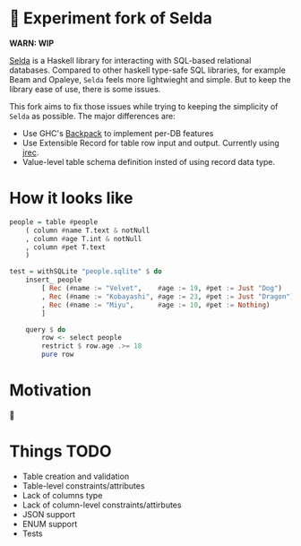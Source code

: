 🚧 Experiment fork of Selda
===========================
**WARN: WIP**

[Selda](https://github.com/valderman/selda) is a Haskell library for interacting with SQL-based relational databases.
Compared to other haskell type-safe SQL libraries, for example Beam and Opaleye, `Selda` feels more lightwieght and simple. But to keep the library ease of use, there is some issues.


This fork aims to fix those issues while trying to keeping the simplicity of `Selda` as possible.
The major differences are:

* Use GHC's [Backpack](https://gitlab.haskell.org/ghc/ghc/-/wikis/backpack) to implement per-DB features
* Use Extensible Record for table row input and output. Currently using [jrec](https://github.com/juspay/jrec).
* Value-level table schema definition insted of using record data type.

How it looks like
=================

```haskell
people = table #people
    ( column #name T.text & notNull
    , column #age T.int & notNull
    , column #pet T.text
    )

test = withSQLite "people.sqlite" $ do
    insert_ people
        [ Rec (#name := "Velvet",    #age := 19, #pet := Just "Dog")
        , Rec (#name := "Kobayashi", #age := 23, #pet := Just "Dragon")
        , Rec (#name := "Miyu",      #age := 10, #pet := Nothing)
        ]

    query $ do
        row <- select people
        restrict $ row.age .>= 18
        pure row
```

Motivation
==========

🚧

Things TODO
=============================

* Table creation and validation
* Table-level constraints/attributes
* Lack of columns type
* Lack of column-level constraints/attirbutes
* JSON support
* ENUM support
* Tests
